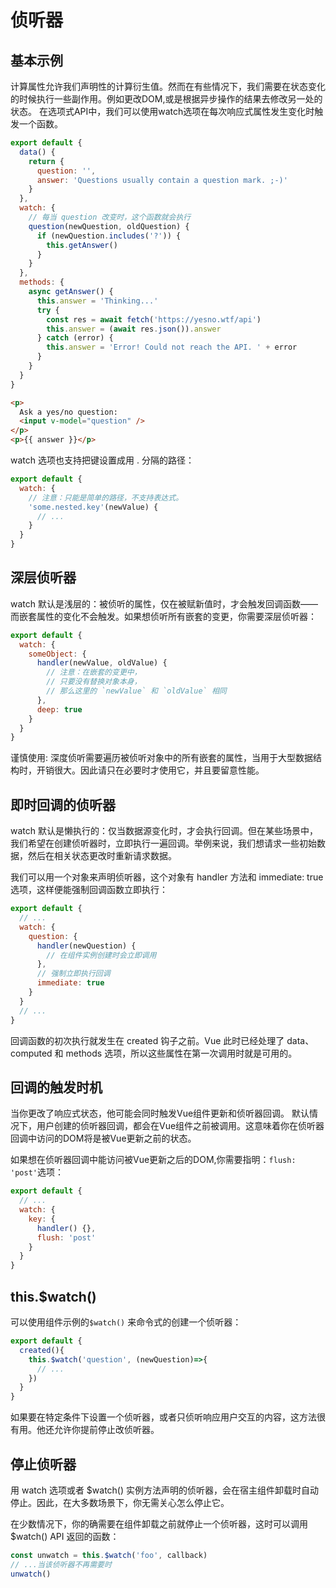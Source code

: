 # 侦听器
## 基本示例
计算属性允许我们声明性的计算衍生值。然而在有些情况下，我们需要在状态变化的时候执行一些副作用。例如更改DOM,或是根据异步操作的结果去修改另一处的状态。
在选项式API中，我们可以使用watch选项在每次响应式属性发生变化时触发一个函数。
```js
export default {
  data() {
    return {
      question: '',
      answer: 'Questions usually contain a question mark. ;-)'
    }
  },
  watch: {
    // 每当 question 改变时，这个函数就会执行
    question(newQuestion, oldQuestion) {
      if (newQuestion.includes('?')) {
        this.getAnswer()
      }
    }
  },
  methods: {
    async getAnswer() {
      this.answer = 'Thinking...'
      try {
        const res = await fetch('https://yesno.wtf/api')
        this.answer = (await res.json()).answer
      } catch (error) {
        this.answer = 'Error! Could not reach the API. ' + error
      }
    }
  }
}
```
```html
<p>
  Ask a yes/no question:
  <input v-model="question" />
</p>
<p>{{ answer }}</p>
```
watch 选项也支持把键设置成用 . 分隔的路径：
```js
export default {
  watch: {
    // 注意：只能是简单的路径，不支持表达式。
    'some.nested.key'(newValue) {
      // ...
    }
  }
}
```
## 深层侦听器
watch 默认是浅层的：被侦听的属性，仅在被赋新值时，才会触发回调函数——而嵌套属性的变化不会触发。如果想侦听所有嵌套的变更，你需要深层侦听器：

```js
export default {
  watch: {
    someObject: {
      handler(newValue, oldValue) {
        // 注意：在嵌套的变更中，
        // 只要没有替换对象本身，
        // 那么这里的 `newValue` 和 `oldValue` 相同
      },
      deep: true
    }
  }
}
```
谨慎使用:
深度侦听需要遍历被侦听对象中的所有嵌套的属性，当用于大型数据结构时，开销很大。因此请只在必要时才使用它，并且要留意性能。
## 即时回调的侦听器
watch 默认是懒执行的：仅当数据源变化时，才会执行回调。但在某些场景中，我们希望在创建侦听器时，立即执行一遍回调。举例来说，我们想请求一些初始数据，然后在相关状态更改时重新请求数据。

我们可以用一个对象来声明侦听器，这个对象有 handler 方法和 immediate: true 选项，这样便能强制回调函数立即执行：

```js
export default {
  // ...
  watch: {
    question: {
      handler(newQuestion) {
        // 在组件实例创建时会立即调用
      },
      // 强制立即执行回调
      immediate: true
    }
  }
  // ...
}
```
回调函数的初次执行就发生在 created 钩子之前。Vue 此时已经处理了 data、computed 和 methods 选项，所以这些属性在第一次调用时就是可用的。
## 回调的触发时机
当你更改了响应式状态，他可能会同时触发Vue组件更新和侦听器回调。
默认情况下，用户创建的侦听器回调，都会在Vue组件之前被调用。这意味着你在侦听器回调中访问的DOM将是被Vue更新之前的状态。

如果想在侦听器回调中能访问被Vue更新之后的DOM,你需要指明：`flush: 'post'`选项：
```js
export default {
  // ...
  watch: {
    key: {
      handler() {},
      flush: 'post'
    }
  }
}
```
## this.$watch()
可以使用组件示例的`$watch()` 来命令式的创建一个侦听器：
```js
export default {
  created(){
    this.$watch('question', (newQuestion)=>{
      // ...
    })
  }
}
```
如果要在特定条件下设置一个侦听器，或者只侦听响应用户交互的内容，这方法很有用。他还允许你提前停止改侦听器。

## 停止侦听器
用 watch 选项或者 $watch() 实例方法声明的侦听器，会在宿主组件卸载时自动停止。因此，在大多数场景下，你无需关心怎么停止它。

在少数情况下，你的确需要在组件卸载之前就停止一个侦听器，这时可以调用 $watch() API 返回的函数：
```js
const unwatch = this.$watch('foo', callback)
// ...当该侦听器不再需要时
unwatch()
```